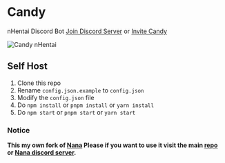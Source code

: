 # Candy

nHentai Discord Bot
[Join Discord Server](https://discord.gg/vYEssVG) or [Invite Candy](https://discord.com/oauth2/authorize?client_id=694162471195377695&scope=bot&permissions=388160)

![Candy nHentai](https://cdn.discordapp.com/avatars/694162471195377695/a6faeb9652c5d3a3546da403fed267a5.png?size=256)

## Self Host
1. Clone this repo
2. Rename `config.json.example` to `config.json`
3. Modify the `config.json` file
4. Do `npm install` or `pnpm install` or `yarn install`
5. Do `npm start` or `pnpm start` or `yarn start`

### Notice

**This my own fork of [Nana](https://discordapp.com/oauth2/authorize?client_id=583372268923518977&scope=bot&permissions=388160) Please if you want to use it visit the main [repo](https://github.com/masami45/Nana) or [Nana discord server](https://discord.gg/X3yeKgN).**
